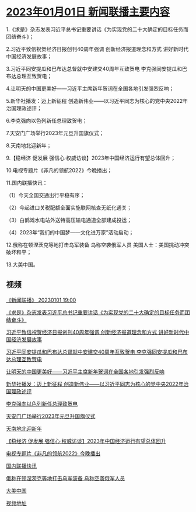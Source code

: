 # [2023年01月01日 新闻联播主要内容](https://tv.cctv.com/lm/xwlb/day/20230101.shtml)

1.《求是》杂志发表习近平总书记重要讲话《为实现党的二十大确定的目标任务而团结奋斗》；

2.习近平致信祝贺经济日报创刊40周年强调 创新经济报道理念和方式 讲好新时代中国经济发展故事；

3.习近平同安提瓜和巴布达总督就中安建交40周年互致贺电 李克强同安提瓜和巴布达总理互致贺电；

4.让明天的中国更美好——习近平主席新年贺词在全国各地引发强烈反响；

5.新华社播发：迈上新征程 创造新伟业——以习近平同志为核心的党中央2022年治国理政述评；

6.李克强向以色列新任总理致贺电；

7.天安门广场举行2023年元旦升国旗仪式；

8.天南地北迎新年；

9.【稳经济 促发展 强信心·权威访谈】2023年中国经济运行有望总体回升；

10.电视专题片《非凡的领航2022》今晚播出；

11.国内联播快讯：

（1）今天全国交通出行平稳有序；

（2）今起进口关税配额全面实施联网核查无纸化通关；

（3）白鹤滩水电站外送特高压输电通道全部建成投运；

（4）2023年“我们的中国梦——文化进万家”活动启动；

12.俄称在顿涅茨克等地打击乌军装备 乌称空袭俄军人员 美国人士：美国挑动冲突 破坏和平；

13.大美中国。

## 视频

[《新闻联播》 20230101 19:00](https://tv.cctv.com/2023/01/01/VIDEcgj1hDb8oXfcyLCb6Jyy230101.shtml)

[《求是》杂志发表习近平总书记重要讲话《为实现党的二十大确定的目标任务而团结奋斗》](https://tv.cctv.com/2023/01/01/VIDEGNVPJp1JoI3tEXIX4BQY230101.shtml)

[习近平致信祝贺经济日报创刊40周年强调 创新经济报道理念和方式 讲好新时代中国经济发展故事](https://tv.cctv.com/2023/01/01/VIDEJJQIQIHR6dXdVV3CZDMS230101.shtml)

[习近平同安提瓜和巴布达总督就中安建交40周年互致贺电 李克强同安提瓜和巴布达总理互致贺电](https://tv.cctv.com/2023/01/01/VIDEAPUYbhseUlhQRFEdc6ES230101.shtml)

[让明天的中国更美好——习近平主席新年贺词在全国各地引发强烈反响](https://tv.cctv.com/2023/01/01/VIDECWwec4myrkFdXvEF66Bl230101.shtml)

[新华社播发：迈上新征程 创造新伟业——以习近平同志为核心的党中央2022年治国理政述评](https://tv.cctv.com/2023/01/01/VIDESVyVuUKlrdJBr4WmAjfU230101.shtml)

[李克强向以色列新任总理致贺电](https://tv.cctv.com/2023/01/01/VIDEmRrmnhKGlicIKEgXIK2S230101.shtml)

[天安门广场举行2023年元旦升国旗仪式](https://tv.cctv.com/2023/01/01/VIDEiP8L46Xso4rjSobgXQh5230101.shtml)

[天南地北迎新年](https://tv.cctv.com/2023/01/01/VIDEPeWFWhjOkqwtYyfgOPQE230101.shtml)

[【稳经济 促发展 强信心·权威访谈】2023年中国经济运行有望总体回升](https://tv.cctv.com/2023/01/01/VIDEqT7UnyUZIG7iSNOxn5pa230101.shtml)

[电视专题片《非凡的领航2022》今晚播出](https://tv.cctv.com/2023/01/01/VIDEEaige0nCWHNzXEOryoXl230101.shtml)

[国内联播快讯](https://tv.cctv.com/2023/01/01/VIDEFUPWvh1Phguj5nEifHB2230101.shtml)

[俄称在顿涅茨克等地打击乌军装备 乌称空袭俄军人员](https://tv.cctv.com/2023/01/01/VIDE5u62Mb2fnZkBsokMML1Y230101.shtml)

[大美中国](https://tv.cctv.com/2023/01/01/VIDEvxGDO2IStG7GZCB1D5XK230101.shtml)

[视频地址](https://tv.cctv.com/lm/xwlb/day/20230101.shtml) 


